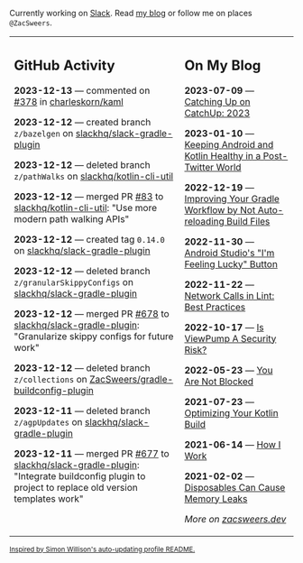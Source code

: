 Currently working on [Slack](https://slack.com/). Read [my blog](https://zacsweers.dev/) or follow me on places `@ZacSweers`.

<table><tr><td valign="top" width="60%">

## GitHub Activity
<!-- githubActivity starts -->
**2023-12-13** — commented on [#378](https://github.com/charleskorn/kaml/issues/378#issuecomment-1854458647) in [charleskorn/kaml](https://github.com/charleskorn/kaml)

**2023-12-12** — created branch `z/bazelgen` on [slackhq/slack-gradle-plugin](https://github.com/slackhq/slack-gradle-plugin)

**2023-12-12** — deleted branch `z/pathWalks` on [slackhq/kotlin-cli-util](https://github.com/slackhq/kotlin-cli-util)

**2023-12-12** — merged PR [#83](https://github.com/slackhq/kotlin-cli-util/pull/83) to [slackhq/kotlin-cli-util](https://github.com/slackhq/kotlin-cli-util): "Use more modern path walking APIs"

**2023-12-12** — created tag `0.14.0` on [slackhq/slack-gradle-plugin](https://github.com/slackhq/slack-gradle-plugin)

**2023-12-12** — deleted branch `z/granularSkippyConfigs` on [slackhq/slack-gradle-plugin](https://github.com/slackhq/slack-gradle-plugin)

**2023-12-12** — merged PR [#678](https://github.com/slackhq/slack-gradle-plugin/pull/678) to [slackhq/slack-gradle-plugin](https://github.com/slackhq/slack-gradle-plugin): "Granularize skippy configs for future work"

**2023-12-12** — deleted branch `z/collections` on [ZacSweers/gradle-buildconfig-plugin](https://github.com/ZacSweers/gradle-buildconfig-plugin)

**2023-12-11** — deleted branch `z/agpUpdates` on [slackhq/slack-gradle-plugin](https://github.com/slackhq/slack-gradle-plugin)

**2023-12-11** — merged PR [#677](https://github.com/slackhq/slack-gradle-plugin/pull/677) to [slackhq/slack-gradle-plugin](https://github.com/slackhq/slack-gradle-plugin): "Integrate buildconfig plugin to project to replace old version templates work"
<!-- githubActivity ends -->
</td><td valign="top" width="40%">

## On My Blog
<!-- blog starts -->
**2023-07-09** — [Catching Up on CatchUp: 2023](https://www.zacsweers.dev/catching-up-on-catchup-2023/)

**2023-01-10** — [Keeping Android and Kotlin Healthy in a Post-Twitter World](https://www.zacsweers.dev/keeping-android-healthy/)

**2022-12-19** — [Improving Your Gradle Workflow by Not Auto-reloading Build Files](https://www.zacsweers.dev/improving-your-workflow-by-not-auto-reloading-build-files/)

**2022-11-30** — [Android Studio's "I'm Feeling Lucky" Button](https://www.zacsweers.dev/android-studios-im-feeling-lucky-button/)

**2022-11-22** — [Network Calls in Lint: Best Practices](https://www.zacsweers.dev/network-calls-in-lint-best-practices/)

**2022-10-17** — [Is ViewPump A Security Risk?](https://www.zacsweers.dev/is-viewpump-a-security-risk/)

**2022-05-23** — [You Are Not Blocked](https://www.zacsweers.dev/you-are-not-blocked/)

**2021-07-23** — [Optimizing Your Kotlin Build](https://www.zacsweers.dev/optimizing-your-kotlin-build/)

**2021-06-14** — [How I Work](https://www.zacsweers.dev/how-i-work/)

**2021-02-02** — [Disposables Can Cause Memory Leaks](https://www.zacsweers.dev/disposables-can-cause-memory-leaks/)
<!-- blog ends -->
_More on [zacsweers.dev](https://zacsweers.dev/)_
</td></tr></table>

<sub><a href="https://simonwillison.net/2020/Jul/10/self-updating-profile-readme/">Inspired by Simon Willison's auto-updating profile README.</a></sub>